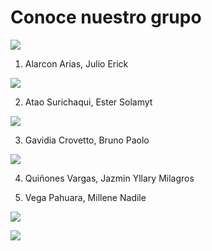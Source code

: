 # Conoce nuestro grupo


![](https://github.com/BrunoXIII-Gav/FDD_1/blob/main/Archivos_de_FDD/Imagenes/caratula.png)

1. Alarcon Arias, Julio Erick


![](https://github.com/BrunoXIII-Gav/FDD_1/blob/main/Archivos_de_FDD/Imagenes/2.png)

2. Atao Surichaqui, Ester Solamyt

![](https://github.com/BrunoXIII-Gav/FDD_1/blob/main/Archivos_de_FDD/Imagenes/3.png)

3. Gavidia Crovetto, Bruno Paolo

![](https://github.com/BrunoXIII-Gav/FDD_1/blob/main/Archivos_de_FDD/Imagenes/4.png)

4. Quiñones Vargas, Jazmin Yllary Milagros


5. Vega Pahuara, Millene Nadile

![](https://github.com/BrunoXIII-Gav/FDD_1/blob/main/Archivos_de_FDD/Imagenes/5.png)


![](https://github.com/BrunoXIII-Gav/FDD_1/blob/main/Archivos_de_FDD/Imagenes/caratula6.png)